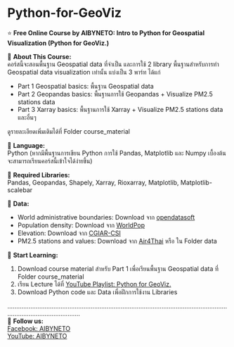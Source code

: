 # Python-for-GeoViz
⭐️ __Free Online Course by AIBYNETO: Intro to Python for Geospatial Visualization (Python for GeoViz.)__    

🔹 __About This Course:__    
คอร์สนี้จะสอนพื้นฐาน Geospatial data ที่จำเป็น และการใช้ 2 library พื้นฐานสำหรับการทำ  Geospatial data visualization เท่านั้น แบ่งเป็น 3 พาร์ท ได้แก่  
-	Part 1 Geospatial basics: พื้นฐาน Geospatial data  
-	Part 2 Geopandas basics: พื้นฐานการใช้ Geopandas + Visualize PM2.5 stations data  
-	Part 3 Xarray basics: พื้นฐานการใช้ Xarray + Visualize PM2.5 stations data และอื่นๆ  

ดูรายละเอียดเพิ่มเติมได้ที่ Folder course_material  
  
🔹 __Language:__    
Python (หากมีพื้นฐานการเขียน Python การใช้ Pandas, Matplotlib และ Numpy เบื้องต้น จะสามารถเรียนคอร์สนี้เข้าใจได้ง่ายขึ้น)  
  
🔹 __Required Libraries:__   
Pandas, Geopandas, Shapely, Xarray, Rioxarray, Matplotlib, Matplotlib-scalebar
  
🔹 __Data:__    
- World administrative boundaries: Download จาก [opendatasoft](https://public.opendatasoft.com/explore/dataset/world-administrative-boundaries/export/?sort=iso3)  
- Population density: Download จาก [WorldPop](https://hub.worldpop.org/geodata/summary?id=44120)  
- Elevation: Download จาก [CGIAR-CSI](https://srtm.csi.cgiar.org/srtmdata/)    
- PM2.5 stations and values: Download จาก [Air4Thai](http://air4thai.pcd.go.th/) หรือ ใน Folder data

🔹 __Start Learning:__  
1. Download course material สำหรับ Part 1 เพื่อเรียนพื้นฐาน Geospatial data ที่ Folder course_material
2. เรียน Lecture ได้ที่ [YouTube Playlist: Python for GeoViz.](https://www.youtube.com/playlist?list=PLhXjVXPW2GqWujSvSUuDt8xeDPOSsADWh)  
3. Download Python code และ Data เพื่อฝึกการใช้งาน Libraries  
   
.....................................................................................................................................................................  
🔹 __Follow us:__  
[Facebook: AIBYNETO](https://www.facebook.com/AibyNeto)  
[YouTube: AIBYNETO](https://www.youtube.com/@AibyNeto)
